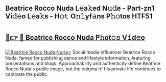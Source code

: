 ## Beatrice Rocco Nuda L𝚎a𝚔ed N𝚞𝚍e - Part-zn1 Vi𝚍𝚎o L𝚎a𝚔s - H𝚘𝚝 O𝚗𝚕yf𝚊ns P𝚑𝚘tos HTF51

# <h2><a href="http://kf4hzjy.oniu.top/?m=Beatrice+Rocco+Nuda">🔗👉 🔴 Beatrice Rocco Nuda P𝚑ot𝚘𝚜 V𝚒d𝚎o</a></h2>

[![Beatrice Rocco Nuda Nu𝚍e𝚜](https://i.imgur.com/0qMVB7G.gif)](http://kf4hzjy.oniu.top/?m=Beatrice+Rocco+Nuda)
Social media influencer Beatrice Rocco Nuda, famed for publishing dance and lifestyle information, featuring presentations and blogs. Approachability and authenticity define Beatrice Rocco Nuda's public image, but the enigma of his private life continues to captivate the public.  

